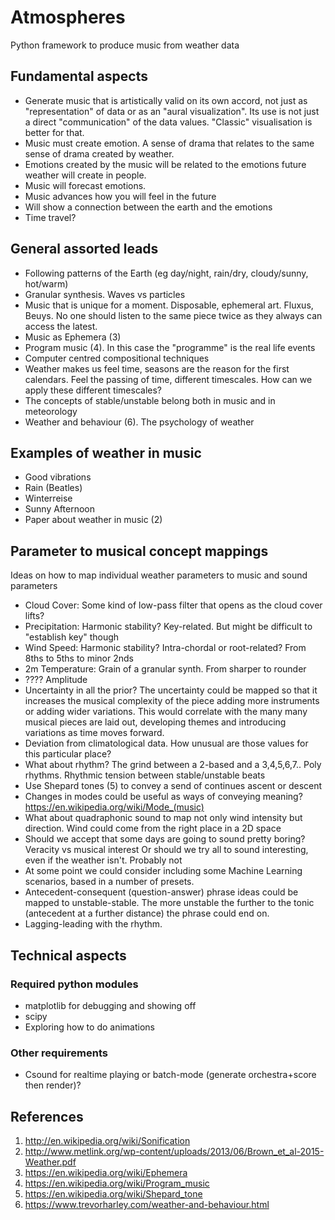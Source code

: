 # Atmospheres

Python framework to produce music from weather data

## Fundamental aspects

- Generate music that is artistically valid on its own accord, not just as
  "representation" of data or as an "aural visualization". Its use is not just a direct "communication" of the data
  values. "Classic" visualisation is better for that.
- Music must create emotion. A sense of drama that relates to the same sense of drama created by weather.
- Emotions created by the music will be related to the emotions future weather will create in people.
- Music will forecast emotions.
- Music advances how you will feel in the future
- Will show a connection between the earth and the emotions
- Time travel?

## General assorted leads

- Following patterns of the Earth (eg day/night, rain/dry, cloudy/sunny, hot/warm)
- Granular synthesis. Waves vs particles
- Music that is unique for a moment. Disposable, ephemeral art. Fluxus, Beuys. No one should
    listen to the same piece twice as they always can access the latest.
- Music as Ephemera (3)
- Program music (4). In this case the "programme" is the real life events
- Computer centred compositional techniques
- Weather makes us feel time, seasons are the reason for the first calendars. Feel the passing of
  time, different timescales. How can we apply these different timescales?
- The concepts of stable/unstable belong both in music and in meteorology
- Weather and behaviour (6). The psychology of weather

## Examples of weather in music

- Good vibrations
- Rain (Beatles)
- Winterreise
- Sunny Afternoon
- Paper about weather in music (2)

## Parameter to musical concept mappings

Ideas on how to map individual weather parameters to music and sound parameters

- Cloud Cover: 		Some kind of low-pass filter that opens as the cloud cover lifts?
- Precipitation:	Harmonic stability? Key-related. But might be difficult to "establish key" though
- Wind Speed:		Harmonic stability? Intra-chordal or root-related? From 8ths to 5ths to minor 2nds
- 2m Temperature:	Grain of a granular synth. From sharper to rounder
- ????				Amplitude
- Uncertainty in all the prior? The uncertainty could be mapped so that it increases the musical complexity of the piece
	adding more instruments or adding wider variations. This would correlate with the many many musical pieces are 
	laid out, developing themes and introducing variations as time moves forward.
- Deviation from climatological data. How unusual are those values for this particular place?
- What about rhythm? The grind between a 2-based and a 3,4,5,6,7.. Poly rhythms. Rhythmic tension between stable/unstable beats
- Use Shepard tones (5) to convey a send of continues ascent or descent
- Changes in modes could be useful as ways of conveying meaning? https://en.wikipedia.org/wiki/Mode_(music)
- What about quadraphonic sound to map not only wind intensity but direction.
    Wind could come from the right place in a 2D space
- Should we accept that some days are going to sound pretty boring? Veracity vs musical interest
    Or should we try all to sound interesting, even if the weather isn't. Probably not
- At some point we could consider including some Machine Learning scenarios, based in a number of presets.
- Antecedent-consequent (question-answer) phrase ideas could be mapped to unstable-stable. The more unstable the further to the tonic
  (antecedent at a further distance) the phrase could end on.
- Lagging-leading with the rhythm.


## Technical aspects

### Required python modules

 - matplotlib for debugging and showing off
 - scipy
 - Exploring how to do animations
 
### Other requirements

 - Csound for realtime playing or batch-mode (generate orchestra+score then render)?


## References

1. http://en.wikipedia.org/wiki/Sonification
2. http://www.metlink.org/wp-content/uploads/2013/06/Brown_et_al-2015-Weather.pdf
3. https://en.wikipedia.org/wiki/Ephemera
4. https://en.wikipedia.org/wiki/Program_music
5. https://en.wikipedia.org/wiki/Shepard_tone
6. https://www.trevorharley.com/weather-and-behaviour.html
